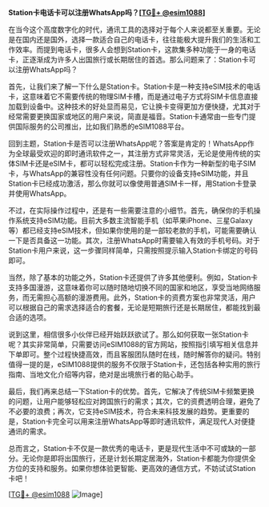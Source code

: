**Station卡电话卡可以注册WhatsApp吗？[[TG💪+ @esim1088](https://t.me/s/esim1088)]**

在当今这个高度数字化的时代，通讯工具的选择对于每个人来说都至关重要。无论是在国内还是国外，选择一款适合自己的电话卡，往往能极大提升我们的生活和工作效率。而提到电话卡，很多人会想到Station卡，这款集多种功能于一身的电话卡，正逐渐成为许多人出国旅行或长期居住的首选。那么问题来了：Station卡可以注册WhatsApp吗？

首先，让我们来了解一下什么是Station卡。Station卡是一种支持eSIM技术的电话卡，这意味着它不需要传统的物理SIM卡槽，而是通过电子方式将SIM卡信息直接加载到设备中。这种技术的好处显而易见，它让换卡变得更加方便快捷，尤其对于经常需要更换国家或地区的用户来说，简直是福音。Station卡通常由一些专门提供国际服务的公司推出，比如我们熟悉的eSIM1088平台。

回到主题，Station卡是否可以注册WhatsApp呢？答案是肯定的！WhatsApp作为全球最受欢迎的即时通讯软件之一，其注册方式非常灵活，无论是使用传统的实体SIM卡还是eSIM卡，都可以轻松完成注册。Station卡作为一种新型的电子SIM卡，与WhatsApp的兼容性没有任何问题。只要你的设备支持eSIM功能，并且Station卡已经成功激活，那么你就可以像使用普通SIM卡一样，用Station卡登录并使用WhatsApp。

不过，在实际操作过程中，还是有一些需要注意的小细节。首先，确保你的手机操作系统支持eSIM功能。目前大多数主流智能手机（如苹果iPhone、三星Galaxy等）都已经支持eSIM技术，但如果你使用的是一部较老款的手机，可能需要确认一下是否具备这一功能。其次，注册WhatsApp时需要输入有效的手机号码。对于Station卡用户来说，这一步骤同样简单，只需按照提示输入Station卡绑定的号码即可。

当然，除了基本的功能之外，Station卡还提供了许多其他便利。例如，Station卡支持多国漫游，这意味着你可以随时随地切换不同的国家和地区，享受当地网络服务，而无需担心高额的漫游费用。此外，Station卡的资费方案也非常灵活，用户可以根据自己的需求选择适合的套餐，无论是短期旅行还是长期居住，都能找到最合适的选项。

说到这里，相信很多小伙伴已经开始跃跃欲试了。那么如何获取一张Station卡呢？其实非常简单，只需要访问eSIM1088的官方网站，按照指引填写相关信息并下单即可。整个过程快捷高效，而且客服团队随时在线，随时解答你的疑问。特别值得一提的是，eSIM1088提供的服务不仅限于Station卡，还包括各种实用的旅行指南、当地文化介绍等内容，绝对是出境旅行者的贴心助手。

最后，我们再来总结一下Station卡的优势。首先，它解决了传统SIM卡频繁更换的问题，让用户能够轻松应对跨国旅行的需求；其次，它的资费透明合理，避免了不必要的浪费；再次，它支持eSIM技术，符合未来科技发展的趋势。更重要的是，Station卡完全可以用来注册WhatsApp等即时通讯软件，满足现代人对便捷通讯的需求。

总而言之，Station卡不仅是一款优秀的电话卡，更是现代生活中不可或缺的一部分。无论你是即将出国旅行，还是计划长期定居海外，Station卡都能为你提供全方位的支持和服务。如果你想体验更智能、更高效的通信方式，不妨试试Station卡吧！

[[TG💪+ @esim1088](https://t.me/s/esim1088) ![Image](https://i.postimg.cc/4NQfJmqS/Snipaste-2025-05-13-00-14-12.png)]